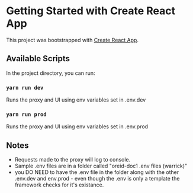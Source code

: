 # Getting Started with Create React App

This project was bootstrapped with [Create React App](https://github.com/facebook/create-react-app).

## Available Scripts

In the project directory, you can run:

### `yarn run dev`

Runs the proxy and UI using env variables set in .env.dev

### `yarn run prod`

Runs the proxy and UI using env variables set in .env.prod

## Notes

- Requests made to the proxy will log to console. 
- Sample .env files are in a folder called "oreid-doc1 .env files (warrick)"
- you DO NEED to have the .env file in the folder along with the other .env.dev and env.prod - even though the .env is only a template the framework checks for it's existance. 